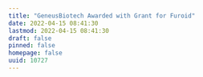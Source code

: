 ```yaml
---
title: "GeneusBiotech Awarded with Grant for Furoid"
date: 2022-04-15 08:41:30
lastmod: 2022-04-15 08:41:30
draft: false
pinned: false
homepage: false
uuid: 10727
---
```

